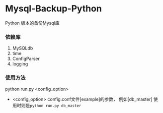 # Mysql-Backup-Python
Python 版本的备份Mysql库

### 依赖库
1. MySQLdb
2. time
3. ConfigParser
4. logging


### 使用方法
python run.py <config_option>

- <config_option> config.conf文件[example]的参数， 例如[db_master] 使用时则是`python run.py db_master`
